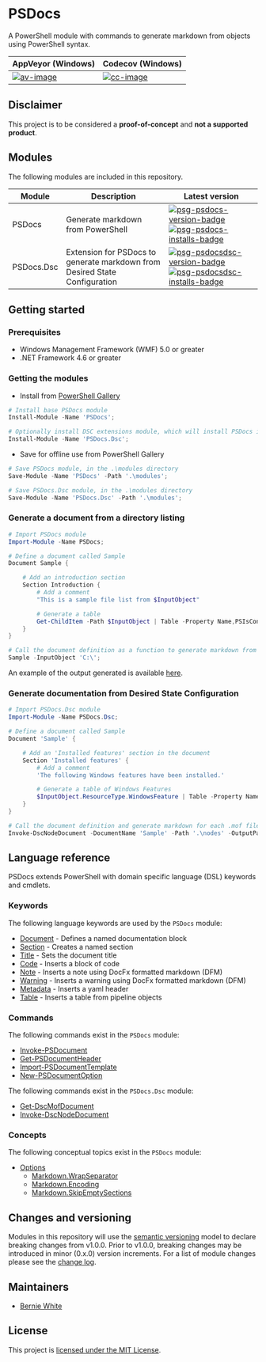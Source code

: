 # PSDocs

A PowerShell module with commands to generate markdown from objects using PowerShell syntax.

| AppVeyor (Windows) | Codecov (Windows) |
| --- | --- |
| [![av-image][]][av-site] | [![cc-image][]][cc-site] |

[av-image]: https://ci.appveyor.com/api/projects/status/pl7tu7ktue388n7s
[av-site]: https://ci.appveyor.com/project/BernieWhite/PSDocs
[cc-image]: https://codecov.io/gh/BernieWhite/PSDocs/branch/master/graph/badge.svg
[cc-site]: https://codecov.io/gh/BernieWhite/PSDocs

## Disclaimer

This project is to be considered a **proof-of-concept** and **not a supported product**.

## Modules

The following modules are included in this repository.

| Module     | Description | Latest version |
| ------     | ----------- | -------------- |
| PSDocs     | Generate markdown from PowerShell | [![psg-psdocs-version-badge][]][psg-psdocs] [![psg-psdocs-installs-badge][]][psg-psdocs] |
| PSDocs.Dsc | Extension for PSDocs to generate markdown from Desired State Configuration | [![psg-psdocsdsc-version-badge][]][psg-psdocsdsc] [![psg-psdocsdsc-installs-badge][]][psg-psdocsdsc] |

## Getting started

### Prerequisites

- Windows Management Framework (WMF) 5.0 or greater
- .NET Framework 4.6 or greater

### Getting the modules

- Install from [PowerShell Gallery][psg-psdocs]

```powershell
# Install base PSDocs module
Install-Module -Name 'PSDocs';
```

```powershell
# Optionally install DSC extensions module, which will install PSDocs if not already installed
Install-Module -Name 'PSDocs.Dsc';
```

- Save for offline use from PowerShell Gallery

```powershell
# Save PSDocs module, in the .\modules directory
Save-Module -Name 'PSDocs' -Path '.\modules';

# Save PSDocs.Dsc module, in the .\modules directory
Save-Module -Name 'PSDocs.Dsc' -Path '.\modules';
```

### Generate a document from a directory listing

```powershell
# Import PSDocs module
Import-Module -Name PSDocs;

# Define a document called Sample
Document Sample {

    # Add an introduction section
    Section Introduction {
        # Add a comment
        "This is a sample file list from $InputObject"

        # Generate a table
        Get-ChildItem -Path $InputObject | Table -Property Name,PSIsContainer
    }
}

# Call the document definition as a function to generate markdown from an object
Sample -InputObject 'C:\';
```

An example of the output generated is available [here](/docs/examples/Get-child-item-output.md).

### Generate documentation from Desired State Configuration

```powershell
# Import PSDocs.Dsc module
Import-Module -Name PSDocs.Dsc;

# Define a document called Sample
Document 'Sample' {

    # Add an 'Installed features' section in the document
    Section 'Installed features' {
        # Add a comment
        'The following Windows features have been installed.'

        # Generate a table of Windows Features
        $InputObject.ResourceType.WindowsFeature | Table -Property Name,Ensure
    }
}

# Call the document definition and generate markdown for each .mof file in the .\nodes directory
Invoke-DscNodeDocument -DocumentName 'Sample' -Path '.\nodes' -OutputPath '.\docs';
```

## Language reference

PSDocs extends PowerShell with domain specific language (DSL) keywords and cmdlets.

### Keywords

The following language keywords are used by the `PSDocs` module:

- [Document](/docs/keywords/PSDocs/en-US/about_PSDocs_Keywords.md#document) - Defines a named documentation block
- [Section](/docs/keywords/PSDocs/en-US/about_PSDocs_Keywords.md#section) - Creates a named section
- [Title](/docs/keywords/PSDocs/en-US/about_PSDocs_Keywords.md#title) - Sets the document title
- [Code](/docs/keywords/PSDocs/en-US/about_PSDocs_Keywords.md#code) - Inserts a block of code
- [Note](/docs/keywords/PSDocs/en-US/about_PSDocs_Keywords.md#note) - Inserts a note using DocFx formatted markdown (DFM)
- [Warning](/docs/keywords/PSDocs/en-US/about_PSDocs_Keywords.md#warning) - Inserts a warning using DocFx formatted markdown (DFM)
- [Metadata](/docs/keywords/PSDocs/en-US/about_PSDocs_Keywords.md#metadata) - Inserts a yaml header
- [Table](/docs/keywords/PSDocs/en-US/about_PSDocs_Keywords.md#table) - Inserts a table from pipeline objects

### Commands

The following commands exist in the `PSDocs` module:

- [Invoke-PSDocument](/docs/commands/PSDocs/en-US/Invoke-PSDocument.md)
- [Get-PSDocumentHeader](/docs/commands/PSDocs/en-US/Get-PSDocumentHeader.md)
- [Import-PSDocumentTemplate](/docs/commands/PSDocs/en-US/Import-PSDocumentTemplate.md)
- [New-PSDocumentOption](/docs/commands/PSDocs/en-US/New-PSDocumentOption.md)

The following commands exist in the `PSDocs.Dsc` module:

- [Get-DscMofDocument](/docs/commands/PSDocs.Dsc/en-US/Get-DscMofDocument.md)
- [Invoke-DscNodeDocument](/docs/commands/PSDocs.Dsc/en-US/Invoke-DscNodeDocument.md)

### Concepts

The following conceptual topics exist in the `PSDocs` module:

- [Options](/docs/concepts/PSDocs/en-US/about_PSDocs_Options.md)
  - [Markdown.WrapSeparator](/docs/concepts/PSDocs/en-US/about_PSDocs_Options.md#wrap-separator)
  - [Markdown.Encoding](/docs/concepts/PSDocs/en-US/about_PSDocs_Options.md#encoding)
  - [Markdown.SkipEmptySections](/docs/concepts/PSDocs/en-US/about_PSDocs_Options.md#skip-empty-sections)

## Changes and versioning

Modules in this repository will use the [semantic versioning](http://semver.org/) model to declare breaking changes from v1.0.0. Prior to v1.0.0, breaking changes may be introduced in minor (0.x.0) version increments. For a list of module changes please see the [change log](CHANGELOG.md).

## Maintainers

- [Bernie White](https://github.com/BernieWhite)

## License

This project is [licensed under the MIT License](LICENSE).

[psg-psdocs]: https://www.powershellgallery.com/packages/PSDocs
[psg-psdocs-version-badge]: https://img.shields.io/powershellgallery/v/PSDocs.svg
[psg-psdocs-installs-badge]: https://img.shields.io/powershellgallery/dt/PSDocs.svg
[psg-psdocsdsc]: https://www.powershellgallery.com/packages/PSDocs.Dsc
[psg-psdocsdsc-version-badge]: https://img.shields.io/powershellgallery/v/PSDocs.Dsc.svg
[psg-psdocsdsc-installs-badge]: https://img.shields.io/powershellgallery/dt/PSDocs.Dsc.svg
